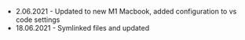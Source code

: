 - 2.06.2021 - Updated to new M1 Macbook, added configuration to vs code settings
- 18.06.2021 - Symlinked files and updated

